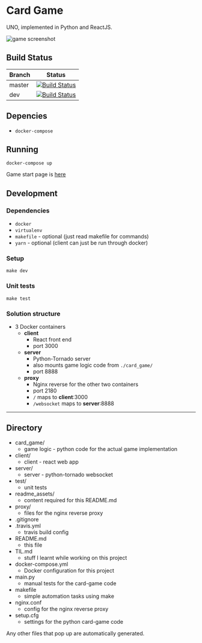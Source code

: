 # Card Game

UNO, implemented in Python and ReactJS.

![game screenshot](readme_assets/game_screenshot1.png)

## Build Status
| Branch | Status |
| ------ | ------ |
| master | [![Build Status](https://travis-ci.org/JoelPagliuca/Card-Game.svg?branch=master)](https://travis-ci.org/JoelPagliuca/Card-Game) |
| dev    | [![Build Status](https://travis-ci.org/JoelPagliuca/Card-Game.svg?branch=dev)](https://travis-ci.org/JoelPagliuca/Card-Game) |

## Depencies
* `docker-compose`

## Running
`docker-compose up`

Game start page is [here](http://127.0.0.1:2180/#/start)

## Development
### Dependencies
* `docker`
* `virtualenv`
* `makefile` - optional (just read makefile for commands)
* `yarn` - optional (client can just be run through docker)

### Setup
`make dev`

### Unit tests
`make test`

### Solution structure
* 3 Docker containers
	* **client**
		* React front end
		* port 3000
	* **server**
		* Python-Tornado server
		* also mounts game logic code from `./card_game/`
		* port 8888
	* **proxy**
		* Nginx reverse for the other two containers
		* port 2180 
		* `/` maps to **client**:3000
		* `/websocket` maps to **server**:8888

* * *

## Directory
* card_game/
	* game logic - python code for the actual game implementation
* client/
	* client - react web app
* server/
	* server - python-tornado websocket
* test/
	* unit tests
* readme_assets/
	* content required for this README.md
* proxy/
	* files for the nginx reverse proxy
* .gitignore
* .travis.yml
	* travis build config
* README.md
	* this file
* TIL.md
	* stuff I learnt while working on this project
* docker-compose.yml
	* Docker configuration for this project
* main.py
	* manual tests for the card-game code
* makefile
	* simple automation tasks using make
* nginx.conf
	* config for the nginx reverse proxy
* setup.cfg
	* settings for the python card-game code

Any other files that pop up are automatically generated.